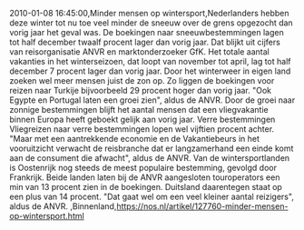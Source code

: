 2010-01-08 16:45:00,Minder mensen op wintersport,Nederlanders hebben deze winter tot nu toe veel minder de sneeuw over de grens opgezocht dan vorig jaar het geval was. De boekingen naar sneeuwbestemmingen lagen tot half december twaalf procent lager dan vorig jaar. Dat blijkt uit cijfers van reisorganisatie ANVR en marktonderzoeker GfK. Het totale aantal vakanties in het winterseizoen, dat loopt van november tot april, lag tot half december 7 procent lager dan vorig jaar. Door het winterweer in eigen land zoeken wel meer mensen juist de zon op. Zo liggen de boekingen voor reizen naar Turkije bijvoorbeeld 29 procent hoger dan vorig jaar. "Ook Egypte en Portugal laten een groei zien", aldus de ANVR. Door de groei naar zonnige bestemmingen blijft het aantal mensen dat een vliegvakantie binnen Europa heeft geboekt gelijk aan vorig jaar. Verre bestemmingen Vliegreizen naar verre bestemmingen lopen wel vijftien procent achter. "Maar met een aantrekkende economie en de Vakantiebeurs in het vooruitzicht verwacht de reisbranche dat er langzamerhand een einde komt aan de consument die afwacht", aldus de ANVR. Van de wintersportlanden is Oostenrijk nog steeds de meest populaire bestemming, gevolgd door Frankrijk. Beide landen laten bij de ANVR aangesloten touroperators een min van 13 procent zien in de boekingen. Duitsland daarentegen staat op een plus van 14 procent. "Dat gaat wel om een veel kleiner aantal reizigers", aldus de ANVR. ,Binnenland,https://nos.nl/artikel/127760-minder-mensen-op-wintersport.html